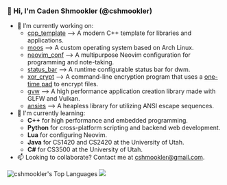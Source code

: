 ### 👋  Hi, I'm Caden Shmookler (@cshmookler)

- 🔭 I’m currently working on:
    - [cpp_template](https://github.com/cshmookler/cpp_template) --> A modern C++ template for libraries and applications.
    - [moos](https://github.com/cshmookler/moos) --> A custom operating system based on Arch Linux.
    - [neovim_conf](https://github.com/cshmookler/neovim_conf) --> A multipurpose Neovim configuration for programming and note-taking.
    - [status_bar](https://github.com/cshmookler/status_bar) --> A runtime configurable status bar for dwm.
    - [xor_crypt](https://github.com/cshmookler/xor_crypt) --> A command-line encryption program that uses a [one-time pad](https://en.wikipedia.org/wiki/One-time_pad) to encrypt files.
    - [gvw](https://github.com/cshmookler/gvw) --> A high performance application creation library made with GLFW and Vulkan.
    - [ansies](https://github.com/cshmookler/ansies) --> A heapless library for utilizing ANSI escape sequences.
- 🌱 I'm currently learning:
    - **C++** for high performance and embedded programming.
    - **Python** for cross-platform scripting and backend web development.
    - **Lua** for configuring Neovim.
    - **Java** for CS1420 and CS2420 at the University of Utah.
    - **C#** for CS3500 at the University of Utah.
- 📫 Looking to collaborate? Contact me at cshmookler@gmail.com.

![cshmookler's Top Languages](https://github-readme-stats.vercel.app/api/top-langs/?username=cshmookler&show_icons=true&langs_count=10&layout=compact&hide_border=true&bg_color=00000000&text_color=3498db)
<picture>
    <source media="(prefers-color-scheme: dark)" srcset="https://github-readme-streak-stats.herokuapp.com/?user=cshmookler&hide_border=true&theme=dark" />
    <img src="https://github-readme-streak-stats.herokuapp.com/?user=cshmookler&hide_border=true&theme=default" />
</picture>
